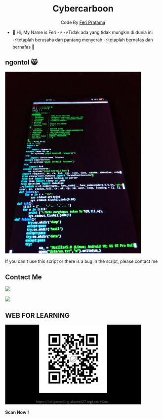 <h1 align="center">
  Cybercarboon
</h1>
</div>
<p align="center">
  Code By <a href="https://github.com/CyberCarboon">Feri Pratama</a>
</p>
<p align="center">
 
- 👋 Hi, My Name is Feri
-⚡
-⚡Tidak ada yang tidak mungkin di dunia ini
-⚡tetaplah berusaha dan pantang menyerah
-⚡tetaplah bernafas dan bernafas 🗿

## ngontol 😸
 <img src="https://github.com/CyberCarboon/CyberCarboon/blob/main/coding.jpg" width="440" title="Menu" alt="Menu">
</p>

If you can't use this script or there is a bug in the script, please contact me

## **Contact Me**

[![](https://img.shields.io/badge/Github-black?logo=Github&logoColor=black&labelColor=white)](https://www.github.com/CyberCarboon)

[![](https://img.shields.io/badge/Whatsapp-CHAT-blue?logo=Whatsapp&logoColor=Brightgreen&labelColor=white)](https://wa.me/6288225349583?text=dari+github)

## WEB FOR LEARNING
<img src="https://github.com/CyberCarboon/CyberCarboon/blob/main/QR.jpg" width="440" title="WEB" alt="LEARN MORE">
</p>

**Scan Now !**
